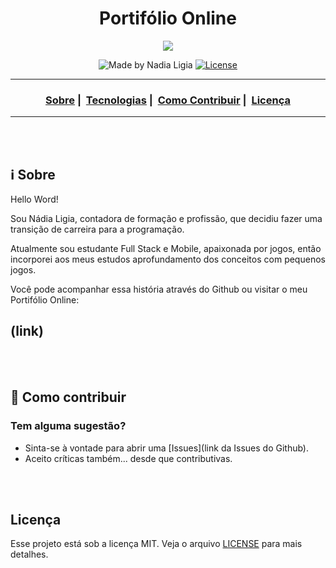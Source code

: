 <h1 align="center">Portifólio Online</h1>

<p align="center">
  <img src="https://images.unsplash.com/photo-1526649661456-89c7ed4d00b8?ixlib=rb-1.2.1&ixid=eyJhcHBfaWQiOjEyMDd9&auto=format&fit=crop&w=1171&q=80">
</p>


<p align="center">
  <img alt="Made by Nadia Ligia" src="https://img.shields.io/badge/made%20by-Nadia%20Ligia-informational">
  
  <a href="license.md">
  <img alt="License" src="https://img.shields.io/badge/License-MIT-informational">
  </a>
</p>

___

<h3 align="center">
  <a href="#information_source-sobre">Sobre</a>&nbsp;|&nbsp;
  <a href="#rocket-tecnologias-utilizadas">Tecnologias</a>&nbsp;|&nbsp;
  <a href="#link-como-contribuir">Como Contribuir</a>&nbsp;|&nbsp;
  <a href="#licença">Licença</a>
</h3>

___

<br>
<br>

## :information_source: Sobre

Hello Word!

Sou Nádia Ligia, contadora de formação e profissão, que decidiu fazer uma transição de carreira para a programação.

Atualmente sou estudante Full Stack e Mobile, apaixonada por jogos, então incorporei aos meus estudos aprofundamento dos conceitos com pequenos jogos.

Você pode acompanhar essa história através do Github ou visitar o meu Portifólio Online: 
## (link)

<br>
<br>

## :link: Como contribuir 

### Tem alguma sugestão?

- Sinta-se à vontade para abrir uma [Issues](link da Issues do Github).
- Aceito críticas também... desde que contributivas.

<br>
<br>

## Licença 

Esse projeto está sob a licença MIT. Veja o arquivo [LICENSE](LICENSE) para mais detalhes.
